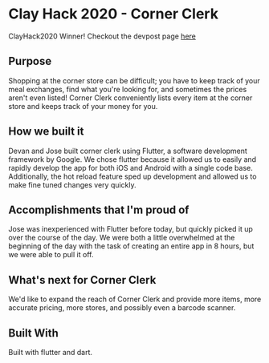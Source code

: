# Clay Hack 2020 - Corner Clerk
ClayHack2020 Winner! Checkout the devpost page [here](https://devpost.com/software/corner-clerk)
## Purpose
Shopping at the corner store can be difficult; you have to keep track of your meal exchanges, find what you're looking for, and sometimes the prices aren't even listed! Corner Clerk conveniently lists every item at the corner store and keeps track of your money for you.

## How we built it
Devan and Jose built corner clerk using Flutter, a software development framework by Google. We chose flutter because it allowed us to easily and rapidly develop the app for both iOS and Android with a single code base. Additionally, the hot reload feature sped up development and allowed us to make fine tuned changes very quickly.

## Accomplishments that I'm proud of
Jose was inexperienced with Flutter before today, but quickly picked it up over the course of the day. We were both a little overwhelmed at the beginning of the day with the task of creating an entire app in 8 hours, but we were able to pull it off.

## What's next for Corner Clerk
We'd like to expand the reach of Corner Clerk and provide more items, more accurate pricing, more stores, and possibly even a barcode scanner.

## Built With
Built with flutter and dart.
